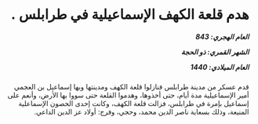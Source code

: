 <h1 dir="rtl">هدم قلعة الكهف الإسماعيلية في طرابلس .</h1>

<h5 dir="rtl">العام الهجري:  843

الشهر القمري: ذو الحجة

العام الميلادي: 1440</h5>

<p dir="rtl">قدم عسكر من مدينة طرابلس فنازلوا قلعة الكهف ومدينتها وبها إسماعيل بن العجمي أمير الإسماعيلية مدة أيام، حتى أخذوها، وهدموا القلعة حتى سووا بها الأرض، وأنعم على إسماعيل بإمرة في طرابلس، فزالت قلعة الكهف، وكانت إحدى الحصون الإسماعلية المنيعة، وذلك بسعاية ناصر الدين محمد، وحجي، وفرج: أولاد عز الدين الداعي.</p></br>
